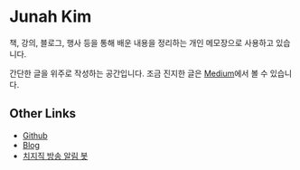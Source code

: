 # Junah Kim

책, 강의, 블로그, 행사 등을 통해 배운 내용을 정리하는 개인 메모장으로 사용하고 있습니다.

간단한 글을 위주로 작성하는 공간입니다. 조금 진지한 글은 [Medium](https://medium.com/@junah201)에서 볼 수 있습니다.

## Other Links

- [Github](https://github.com/junah201)
- [Blog](https://medium.com/@junah201)
- [치지직 방송 알림 봇](https://chzzk.junah.dev)
